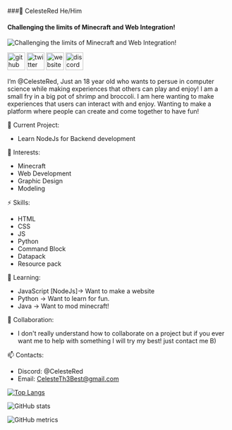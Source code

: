 
###🤩 CelesteRed He/Him
#### Challenging the limits of Minecraft and Web Integration!
![Challenging the limits of Minecraft and Web Integration!](https://cdn.discordapp.com/attachments/1057122393832816661/1171874274487840809/sssss1.png?ex=655e43f7&is=654bcef7&hm=e175b8d0e82fbc0ec4d6d4cf75f050cfb659d67af9b0ffc348c03647dc1ab1a9&)

[<img src='https://cdn.jsdelivr.net/npm/simple-icons@3.0.1/icons/github.svg' alt='github' height='40'>](https://github.com/CelesteRed)  [<img src='https://cdn.jsdelivr.net/npm/simple-icons@3.0.1/icons/twitter.svg' alt='twitter' height='40'>](https://twitter.com/@CelesteR3d)  [<img src='https://cdn.jsdelivr.net/npm/simple-icons@3.0.1/icons/icloud.svg' alt='website' height='40'>](Celeste.Red)  [<img src='https://cdn.jsdelivr.net/npm/simple-icons@3.0.1/icons/discord.svg' alt='discord' height='40'>]([Celeste.Red](https://celestered.carrd.co/#socials))  

I’m @CelesteRed, Just an 18 year old who wants to persue in computer science while making experiences that others can play and enjoy!
I am a small fry in a big pot of shrimp and broccoli. I am here wanting to make experiences that users can interact with and enjoy. Wanting to make a platform where people can create and come together to have fun!

🔭 Current Project:
- Learn NodeJs for Backend development 

👀 Interests:
- Minecraft
- Web Development
- Graphic Design
- Modeling

⚡ Skills: 
- HTML
- CSS
- JS
- Python
- Command Block
- Datapack
- Resource pack

🌱 Learning:
- JavaScript [NodeJs]-> Want to make a website 
- Python -> Want to learn for fun.
- Java -> Want to mod minecraft!

💞️ Collaboration:
- I don't really understand how to collaborate on a project but if you ever want me to help with something I will try my best! just contact me B)

📫 Contacts:
- Discord: @CelesteRed
- Email: CelesteTh3Best@gmail.com

<!---
CelesteRed/CelesteRed is a ✨ special ✨ repository because its `README.md` (this file) appears on your GitHub profile.
You can click the Preview link to take a look at your changes.
--->

[![Top Langs](https://github-readme-stats.vercel.app/api/top-langs/?username=CelesteRed)](https://github.com/anuraghazra/github-readme-stats)

![GitHub stats](https://github-readme-stats.vercel.app/api?username=CelesteRed&show_icons=true)  

![GitHub metrics](https://metrics.lecoq.io/CelesteRed)  

